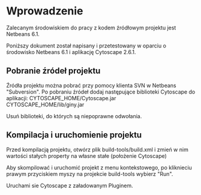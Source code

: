 # Wprowadzenie #

Zalecanym środowiskiem do pracy z kodem źródłowym projektu jest Netbeans 6.1.

Poniższy dokument został napisany i przetestowany w oparciu o środowisko Netbeans 6.1 i
aplikację Cytoscape 2.6.1.

## Pobranie źródeł projektu ##

Źródła projektu można pobrać przy pomocy klienta SVN w Netbeans "Subversion".
Po pobraniu źródeł dodaj następujące biblioteki Cytoscape do aplikacji:
CYTOSCAPE\_HOME/Cytoscape.jar
CYTOSCAPE\_HOME/lib/giny.jar

Usuń biblioteki, do których są niepoprawne odwołania.

## Kompilacja i uruchomienie projektu ##

Przed kompilacją projektu, otwórz plik build-tools/build.xml i zmień w nim
wartości stałych property na własne stałe (położenie Cytoscape)

Aby skompilować i uruchomić projekt z menu kontekstowego, po kliknieciu prawym
przyciskiem myszy na projekcie build-tools wybierz "Run".

Uruchami sie Cytoscape z załadowanym Pluginem.